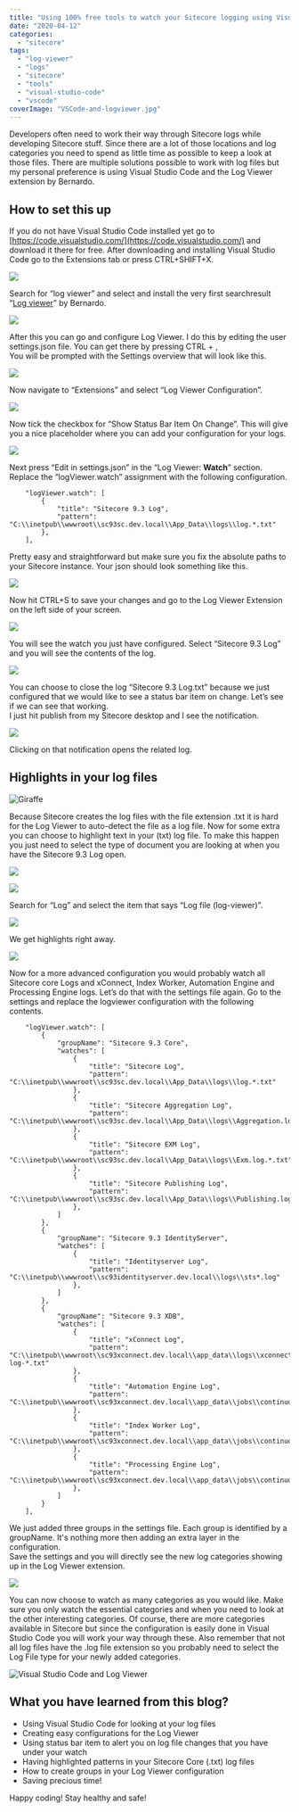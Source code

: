 ```yaml
---
title: "Using 100% free tools to watch your Sitecore logging using Visual Studio Code and a single extension"
date: "2020-04-12"
categories: 
  - "sitecore"
tags: 
  - "log-viewer"
  - "logs"
  - "sitecore"
  - "tools"
  - "visual-studio-code"
  - "vscode"
coverImage: "VSCode-and-logviewer.jpg"
---
```


Developers often need to work their way through Sitecore logs while developing Sitecore stuff. Since there are a lot of those locations and log categories you need to spend as little time as possible to keep a look at those files. There are multiple solutions possible to work with log files but my personal preference is using Visual Studio Code and the Log Viewer extension by Bernardo.

## **How to set this up**

If you do not have Visual Studio Code installed yet go to [https://code.visualstudio.com/](https://code.visualstudio.com/) and download it there for free. After downloading and installing Visual Studio Code go to the Extensions tab or press CTRL+SHIFT+X.

![](images/image.png)

Search for “log viewer” and select and install the very first searchresult “[Log viewer](https://gitlab.com/berublan/vscode-log-viewer)” by Bernardo.

![](images/image-1.png)

After this you can go and configure Log Viewer. I do this by editing the user settings.json file. You can get there by pressing CTRL + ,  
You will be prompted with the Settings overview that will look like this.

![](images/image-2.png)

Now navigate to “Extensions” and select “Log Viewer Configuration”.

![](images/image-3.png)

Now tick the checkbox for “Show Status Bar Item On Change”. This will give you a nice placeholder where you can add your configuration for your logs.

![](images/image-4.png)

Next press “Edit in settings.json” in the “Log Viewer: **Watch**” section.  
Replace the “logViewer.watch” assignment with the following configuration.

```
    "logViewer.watch": [
        {
            "title": "Sitecore 9.3 Log",
            "pattern": "C:\\inetpub\\wwwroot\\sc93sc.dev.local\\App_Data\\logs\\log.*.txt"
        },
    ],
```

Pretty easy and straightforward but make sure you fix the absolute paths to your Sitecore instance. Your json should look something like this.

![](images/image-5.png)

Now hit CTRL+S to save your changes and go to the Log Viewer Extension on the left side of your screen.

![](images/image-6.png)

You will see the watch you just have configured. Select “Sitecore 9.3 Log” and you will see the contents of the log.

![](images/image-7.png)

You can choose to close the log “Sitecore 9.3 Log.txt” because we just configured that we would like to see a status bar item on change. Let’s see if we can see that working.  
I just hit publish from my Sitecore desktop and I see the notification.

![](images/image-8.png)

Clicking on that notification opens the related log.

## Highlights in your log files

![Giraffe](images/35100675742_ef2da56b89_k-1024x844.jpg)

Because Sitecore creates the log files with the file extension .txt it is hard for the Log Viewer to auto-detect the file as a log file. Now for some extra you can choose to highlight text in your (txt) log file. To make this happen you just need to select the type of document you are looking at when you have the Sitecore 9.3 Log open.

![](images/image-9.png)

![](images/image-10.png)

Search for “Log” and select the item that says “Log file (log-viewer)”.

![](images/image-11.png)

We get highlights right away.

![](images/image-12.png)

Now for a more advanced configuration you would probably watch all Sitecore core Logs and xConnect, Index Worker, Automation Engine and Processing Engine logs. Let’s do that with the settings file again. Go to the settings and replace the logviewer configuration with the following contents.

```
    "logViewer.watch": [
        {
            "groupName": "Sitecore 9.3 Core",
            "watches": [
                {
                    "title": "Sitecore Log",
                    "pattern": "C:\\inetpub\\wwwroot\\sc93sc.dev.local\\App_Data\\logs\\log.*.txt"
                },
                {
                    "title": "Sitecore Aggregation Log",
                    "pattern": "C:\\inetpub\\wwwroot\\sc93sc.dev.local\\App_Data\\logs\\Aggregation.log.*.txt"
                },
                {
                    "title": "Sitecore EXM Log",
                    "pattern": "C:\\inetpub\\wwwroot\\sc93sc.dev.local\\App_Data\\logs\\Exm.log.*.txt"
                },
                {
                    "title": "Sitecore Publishing Log",
                    "pattern": "C:\\inetpub\\wwwroot\\sc93sc.dev.local\\App_Data\\logs\\Publishing.log.*.txt"
                },
            ]
        },
        {
            "groupName": "Sitecore 9.3 IdentityServer",
            "watches": [
                {
                    "title": "Identityserver Log",
                    "pattern": "C:\\inetpub\\wwwroot\\sc93identityserver.dev.local\\logs\\sts*.log"
                },
            ]
        },
        {
            "groupName": "Sitecore 9.3 XDB",
            "watches": [
                {
                    "title": "xConnect Log",
                    "pattern": "C:\\inetpub\\wwwroot\\sc93xconnect.dev.local\\app_data\\logs\\xconnect-log-*.txt"
                },
                {
                    "title": "Automation Engine Log",
                    "pattern": "C:\\inetpub\\wwwroot\\sc93xconnect.dev.local\\app_data\\jobs\\continuous\\AutomationEngine\\App_Data\\Logs\\*.txt"
                },
                {
                    "title": "Index Worker Log",
                    "pattern": "C:\\inetpub\\wwwroot\\sc93xconnect.dev.local\\app_data\\jobs\\continuous\\IndexWorker\\App_Data\\Logs\\*.txt"
                },
                {
                    "title": "Processing Engine Log",
                    "pattern": "C:\\inetpub\\wwwroot\\sc93xconnect.dev.local\\app_data\\jobs\\continuous\\ProcessingEngine\\App_Data\\Logs\\*.txt"
                },
            ]
        }
    ],
```

We just added three groups in the settings file. Each group is identified by a groupName. It's nothing more then adding an extra layer in the configuration.  
Save the settings and you will directly see the new log categories showing up in the Log Viewer extension.

![](images/image-13.png)

You can now choose to watch as many categories as you would like. Make sure you only watch the essential categories and when you need to look at the other interesting categories. Of course, there are more categories available in Sitecore but since the configuration is easily done in Visual Studio Code you will work your way through these. Also remember that not all log files have the .log file extension so you probably need to select the Log File type for your newly added categories.

![Visual Studio Code and Log Viewer](images/VSCode-and-logviewer-1024x523.jpg)

## What you have learned from this blog?

- Using Visual Studio Code for looking at your log files
- Creating easy configurations for the Log Viewer
- Using status bar item to alert you on log file changes that you have under your watch
- Having highlighted patterns in your Sitecore Core (.txt) log files
- How to create groups in your Log Viewer configuration
- Saving precious time!

Happy coding! Stay healthy and safe!
